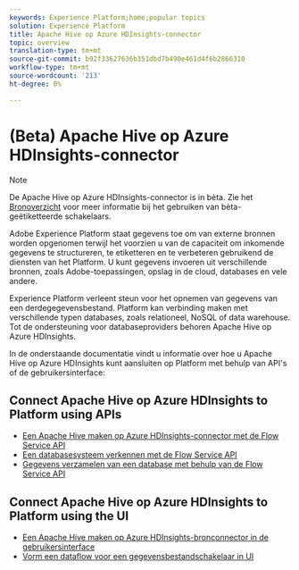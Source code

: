```yaml
---
keywords: Experience Platform;home;popular topics
solution: Experience Platform
title: Apache Hive op Azure HDInsights-connector
topic: overview
translation-type: tm+mt
source-git-commit: b92f33627636b351dbd7b490e461d4f6b2866310
workflow-type: tm+mt
source-wordcount: '213'
ht-degree: 0%

---
```



# (Beta) Apache Hive op Azure HDInsights-connector

>[!NOTE]
>De Apache Hive op Azure HDInsights-connector is in bèta. Zie het [Bronoverzicht](../../home.md#terms-and-conditions) voor meer informatie bij het gebruiken van bèta-geëtiketteerde schakelaars.

Adobe Experience Platform staat gegevens toe om van externe bronnen worden opgenomen terwijl het voorzien u van de capaciteit om inkomende gegevens te structureren, te etiketteren en te verbeteren gebruikend de diensten van het Platform. U kunt gegevens invoeren uit verschillende bronnen, zoals Adobe-toepassingen, opslag in de cloud, databases en vele andere.

Experience Platform verleent steun voor het opnemen van gegevens van een derdegegevensbestand. Platform kan verbinding maken met verschillende typen databases, zoals relationeel, NoSQL of data warehouse. Tot de ondersteuning voor databaseproviders behoren Apache Hive op Azure HDInsights.

In de onderstaande documentatie vindt u informatie over hoe u Apache Hive op Azure HDInsights kunt aansluiten op Platform met behulp van API&#39;s of de gebruikersinterface:

## Connect Apache Hive op Azure HDInsights to Platform using APIs

- [Een Apache Hive maken op Azure HDInsights-connector met de Flow Service API](../../tutorials/api/create/databases/hive.md)
- [Een databasesysteem verkennen met de Flow Service API](../../tutorials/api/explore/database-nosql.md)
- [Gegevens verzamelen van een database met behulp van de Flow Service API](../../tutorials/api/collect/database-nosql.md)

## Connect Apache Hive op Azure HDInsights to Platform using the UI

- [Een Apache Hive maken op Azure HDInsights-bronconnector in de gebruikersinterface](../../tutorials/ui/create/databases/hive.md)
- [Vorm een dataflow voor een gegevensbestandschakelaar in UI](../../tutorials/ui/dataflow/databases.md)